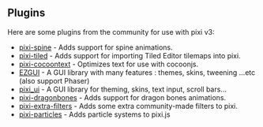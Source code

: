 ## Plugins

Here are some plugins from the community for use with pixi v3:

- [pixi-spine][spine] - Adds support for spine animations.
- [pixi-tiled][tiled] - Adds support for importing Tiled Editor tilemaps into pixi.
- [pixi-cocoontext][cotxt] - Optimizes text for use with cocoonjs.
- [EZGUI][ezgui] - A GUI library with many features : themes, skins, tweening ...etc (also support Phaser)
- [pixi_ui][pixi_ui] - A GUI library for theming, skins, text input, scroll bars...
- [pixi-dragonbones][drag] - Adds support for dragon bones animations.
- [pixi-extra-filters][exf] - Adds some extra community-made filters to pixi.
- [pixi-particles][part] - Adds particle systems to pixi.js

[cotxt]: https://github.com/JiDW/pixi-cocoontext
[spine]: https://github.com/pixijs/pixi-spine
[tiled]: https://github.com/beeglebug/pixi-tiled
[ezgui]: https://github.com/Ezelia/EZGUI
[pixi_ui]: https://github.com/brean/pixi_ui
[drag]: https://github.com/cinkonaap/pixi-dragonbones
[exf]: https://github.com/pixijs/pixi-extra-filters
[part]: https://github.com/CloudKidStudio/PixiParticles